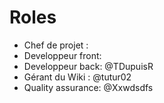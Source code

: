 # Roles

- Chef de projet :
- Developpeur front: 
- Developpeur back: @TDupuisR
- Gérant du Wiki : @tutur02
- Quality assurance: @Xxwdsdfs
